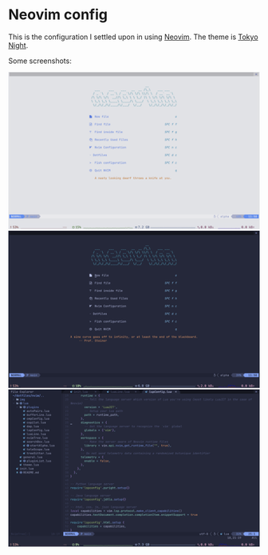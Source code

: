 # Neovim config

This is the configuration I settled upon in using [Neovim](https://neovim.io). The theme is [Tokyo Night](https://github.com/folke/tokyonight.nvim).

Some screenshots:

![](img/im1.png)
![](img/im2.png)
![](img/im3.png)
